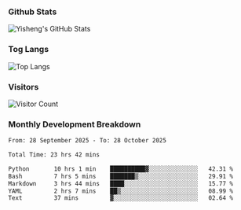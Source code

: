 ### Github Stats
![Yisheng's GitHub Stats](https://github-readme-stats-9qabuvhk1-gongyisheng.vercel.app/api?username=gongyisheng&count_private=true&show_icons=true)
### Tog Langs
![Top Langs](https://github-readme-stats-9qabuvhk1-gongyisheng.vercel.app/api/top-langs/?username=gongyisheng&layout=compact)
### Visitors
![Visitor Count](https://profile-counter.glitch.me/gongyisheng/count.svg)
### Monthly Development Breakdown
<!--START_SECTION:waka-->

```txt
From: 28 September 2025 - To: 28 October 2025

Total Time: 23 hrs 42 mins

Python       10 hrs 1 min    ██████████▓░░░░░░░░░░░░░░   42.31 %
Bash         7 hrs 5 mins    ███████▒░░░░░░░░░░░░░░░░░   29.91 %
Markdown     3 hrs 44 mins   ████░░░░░░░░░░░░░░░░░░░░░   15.77 %
YAML         2 hrs 7 mins    ██▒░░░░░░░░░░░░░░░░░░░░░░   08.99 %
Text         37 mins         ▓░░░░░░░░░░░░░░░░░░░░░░░░   02.64 %
```

<!--END_SECTION:waka-->
